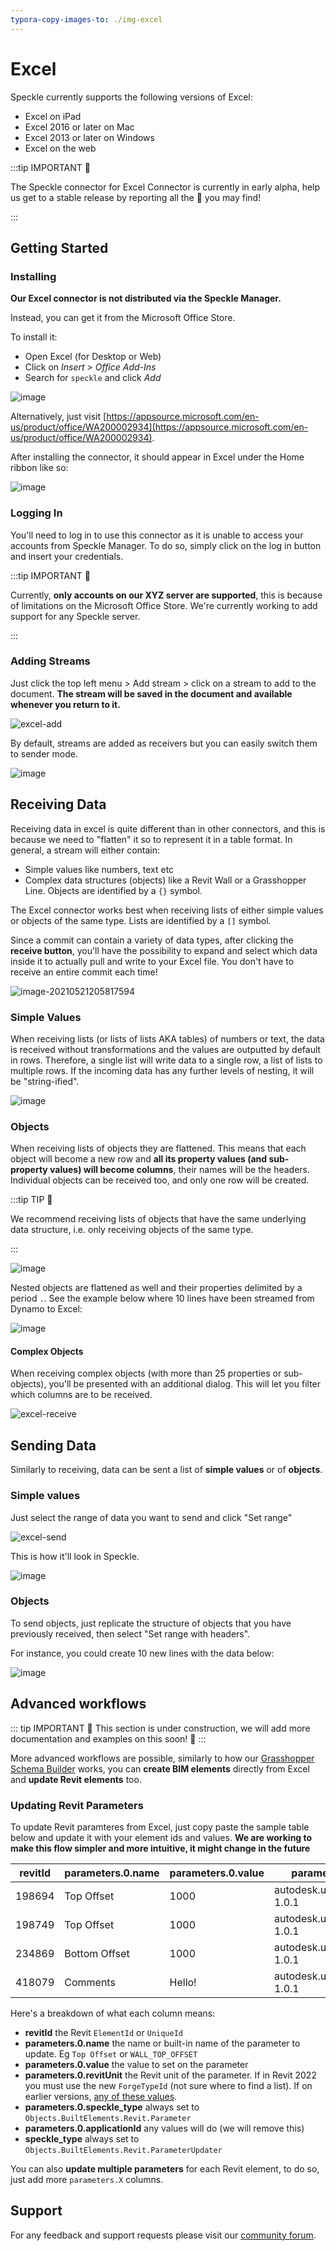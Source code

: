 ```yaml
---
typora-copy-images-to: ./img-excel
---
```


# Excel

Speckle currently supports the following versions of Excel:

- Excel on iPad
- Excel 2016 or later on Mac
- Excel 2013 or later on Windows
- Excel on the web

:::tip IMPORTANT 🙌

The Speckle connector for Excel Connector is currently in early alpha, help us get to a stable release by reporting all the 🐛 you may find!

:::

## Getting Started

### Installing

**Our Excel connector is not distributed via the Speckle Manager.**

Instead, you can get it from the Microsoft Office Store.

To install it:

- Open Excel (for Desktop or Web)
- Click on _Insert > Office Add-Ins_
- Search for `speckle` and click _Add_

![image](https://user-images.githubusercontent.com/2679513/120383814-3ffdd600-c31d-11eb-8a77-7b34f8a0785f.png)

Alternatively, just visit [https://appsource.microsoft.com/en-us/product/office/WA200002934](https://appsource.microsoft.com/en-us/product/office/WA200002934).

After installing the connector, it should appear in Excel under the Home ribbon like so:

![image](https://user-images.githubusercontent.com/2679513/119171684-cdf3da00-ba5c-11eb-87a5-bee798f96f90.png)

### Logging In

You'll need to log in to use this connector as it is unable to access your accounts from Speckle Manager. To do so, simply click on the log in button and insert your credentials.

:::tip IMPORTANT 🙌

Currently, **only accounts on our XYZ server are supported**, this is because of limitations on the Microsoft Office Store. We're currently working to add support for any Speckle server.

:::

### Adding Streams

Just click the top left menu > Add stream > click on a stream to add to the document. **The stream will be saved in the document and available whenever you return to it.**

![excel-add](https://user-images.githubusercontent.com/2679513/119180828-b4588f80-ba68-11eb-8ac3-0aa8f9d5158f.gif)

By default, streams are added as receivers but you can easily switch them to sender mode.

![image](https://user-images.githubusercontent.com/2679513/119181346-61330c80-ba69-11eb-9100-7f1b0f9ec82c.png)

## Receiving Data

Receiving data in excel is quite different than in other connectors, and this is because we need to "flatten" it so to represent it in a table format. In general, a stream will either contain:

- Simple values like numbers, text etc
- Complex data structures (objects) like a Revit Wall or a Grasshopper Line. Objects are identified by a `{}` symbol.

The Excel connector works best when receiving lists of either simple values or objects of the same type. Lists are identified by a `[]` symbol.

Since a commit can contain a variety of data types, after clicking the **receive button**, you'll have the possibility to expand and select which data inside it to actually pull and write to your Excel file. You don't have to receive an entire commit each time!

![image-20210521205817594](https://user-images.githubusercontent.com/2679513/119197116-2b991e00-ba7f-11eb-8e70-6d7e962361d5.png)

### Simple Values

When receiving lists (or lists of lists AKA tables) of numbers or text, the data is received without transformations and the values are outputted by default in rows. Therefore, a single list will write data to a single row, a list of lists to multiple rows. If the incoming data has any further levels of nesting, it will be "string-ified".

![image](https://user-images.githubusercontent.com/2679513/119188807-1b7b4180-ba73-11eb-955e-744cf2906e76.png)

### Objects

When receiving lists of objects they are flattened. This means that each object will become a new row and **all its property values (and sub-property values) will become columns**, their names will be the headers.
Individual objects can be received too, and only one row will be created.

:::tip TIP 🙌

We recommend receiving lists of objects that have the same underlying data structure, i.e. only receiving objects of the same type.

:::

![image](https://user-images.githubusercontent.com/2679513/119189886-88dba200-ba74-11eb-8066-cd98972a88dd.png)

Nested objects are flattened as well and their properties delimited by a period `.`. See the example below where 10 lines have been streamed from Dynamo to Excel:

![image](https://user-images.githubusercontent.com/2679513/119195280-4e760300-ba7c-11eb-8601-3ed72a6b0813.png)

#### Complex Objects

When receiving complex objects (with more than 25 properties or sub-objects), you'll be presented with an additional dialog. This will let you filter which columns are to be received.

![excel-receive](https://user-images.githubusercontent.com/2679513/120610238-e1cf1100-c44a-11eb-88cd-669d18faf0a6.gif)

## Sending Data

Similarly to receiving, data can be sent a list of **simple values** or of **objects**.

### Simple values

Just select the range of data you want to send and click "Set range"

![excel-send](https://user-images.githubusercontent.com/2679513/119195853-30f56900-ba7d-11eb-9ac5-fd057a44ac9f.gif)

This is how it'll look in Speckle.

![image](https://user-images.githubusercontent.com/2679513/119196013-72861400-ba7d-11eb-9258-b10f285a6eba.png)

### Objects

To send objects, just replicate the structure of objects that you have previously received, then select "Set range with headers".

For instance, you could create 10 new lines with the data below:

![image](https://user-images.githubusercontent.com/2679513/119196439-17085600-ba7e-11eb-8273-6fdf60e91894.png)

## Advanced workflows

::: tip IMPORTANT 
🚧 This section is under construction, we will add more documentation and examples on this soon! 🚧 
:::

More advanced workflows are possible, similarly to how our [Grasshopper Schema Builder](/user/grasshopper.html#schema-builder) works, you can **create BIM elements** directly from Excel and **update Revit elements** too.

### Updating Revit Parameters

To update Revit paramteres from Excel, just copy paste the sample table below and update it with your element ids and values.
**We are working to make this flow simpler and more intuitive, it might change in the future**

|revitId|parameters.0.name|parameters.0.value|parameters.0.revitUnit              |parameters.0.speckle_type            |parameters.0.applicationId|speckle_type                                |
|-------|-----------------|------------------|------------------------------------|-------------------------------------|--------------------------|--------------------------------------------|
|198694 |Top Offset       |1000              |autodesk.unit.unit:millimeters-1.0.1|Objects.BuiltElements.Revit.Parameter|1                         |Objects.BuiltElements.Revit.ParameterUpdater|
|198749 |Top Offset       |1000              |autodesk.unit.unit:millimeters-1.0.1|Objects.BuiltElements.Revit.Parameter|2                         |Objects.BuiltElements.Revit.ParameterUpdater|
|234869 |Bottom Offset       |1000              |autodesk.unit.unit:millimeters-1.0.1|Objects.BuiltElements.Revit.Parameter|3                         |Objects.BuiltElements.Revit.ParameterUpdater|
|418079 |Comments       |Hello!              |autodesk.unit.unit:millimeters-1.0.1|Objects.BuiltElements.Revit.Parameter|4                         |Objects.BuiltElements.Revit.ParameterUpdater|


Here's a breakdown of what each column means:

- **revitId** the Revit `ElementId` or `UniqueId`
- **parameters.0.name** the name or built-in name of the parameter to update. Eg `Top Offset` or `WALL_TOP_OFFSET`
- **parameters.0.value** the value to set on the parameter
- **parameters.0.revitUnit** the Revit unit of the parameter. If in Revit 2022 you must use the new `ForgeTypeId` (not sure where to find a list). If on earlier versions, [any of these values](https://www.revitapidocs.com/2021.1/7d3d3306-a4c2-c577-0aeb-cca42d6cfd2f.htm).
- **parameters.0.speckle_type** always set to `Objects.BuiltElements.Revit.Parameter`
- **parameters.0.applicationId** any values will do (we will remove this)
- **speckle_type** always set to `Objects.BuiltElements.Revit.ParameterUpdater`

You can also **update multiple parameters** for each Revit element, to do so, just add more `parameters.X` columns. 


## Support

For any feedback and support requests please visit our [community forum](https://speckle.community/).
